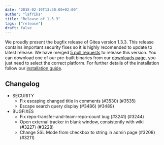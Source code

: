 ```yaml
---
date: "2018-02-19T13:30:00+02:00"
author: "lafriks"
title: "Release of 1.3.3"
tags: ["release"]
draft: false
---
```


We proudly present the bugfix release of Gitea version 1.3.3. This release contains important
security fixes so it is highly recomended to update to latest release.
We have merged [5 pull requests](https://github.com/go-gitea/gitea/milestone/20?closed=1) to release this version.
You can download one of our pre-built binaries from our [downloads page](https://dl.gitea.io/gitea/1.3.3/), you just need to select the correct platform. For further details of the installation follow our [installation guide](https://docs.gitea.io/en-us/install-from-binary/).

<!--more-->

## Changelog

* SECURITY
  * Fix escaping changed title in comments (#3530) (#3535)
  * Escape search query display (#3486) (#3489)
* BUGFIXES
  * Fix repo-transfer-and-team-repo-count bug (#3241) (#3244)
  * Open external tracker in blank window, consistently with wiki (#3227) (#3228)
  * Change SSL Mode from checkbox to string in admin page (#3208) (#3211)

